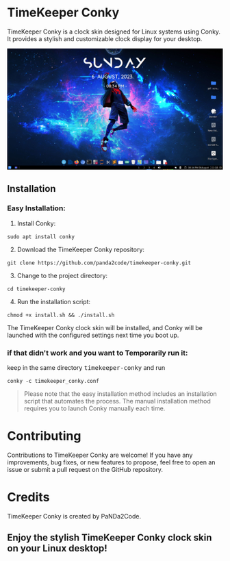 # TimeKeeper Conky

TimeKeeper Conky is a clock skin designed for Linux systems using Conky. It provides a stylish and customizable clock display for your desktop.

![Alt text](/photo/Screenshot_2023-08-06_20_34_54.png "screen shot")

## Installation

### Easy Installation:

1. Install Conky:

```
sudo apt install conky
```

2. Download the TimeKeeper Conky repository:

```
git clone https://github.com/panda2code/timekeeper-conky.git
```

3. Change to the project directory:

```
cd timekeeper-conky
```

4. Run the installation script:

```
chmod +x install.sh && ./install.sh
```

The TimeKeeper Conky clock skin will be installed, and Conky will be launched with the configured settings next time you boot up.

### if that didn't work and you want to Temporarily run it:

keep in the same directory <kbd>timekeeper-conky</kbd> and run

```
conky -c timekeeper_conky.conf
```

> Please note that the easy installation method includes an installation script that automates the process. The manual installation method requires you to launch Conky manually each time.

# Contributing

Contributions to TimeKeeper Conky are welcome! If you have any improvements, bug fixes, or new features to propose, feel free to open an issue or submit a pull request on the GitHub repository.

# Credits

TimeKeeper Conky is created by PaNDa2Code.


## Enjoy the stylish TimeKeeper Conky clock skin on your Linux desktop!

